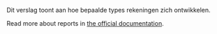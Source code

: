 Dit verslag toont aan hoe bepaalde types rekeningen zich ontwikkelen.

Read more about reports in [the official documentation](https://docs.firefly-iii.org/advanced-concepts/reports).